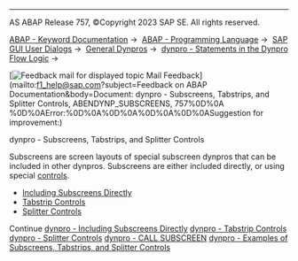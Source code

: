   

* * *

AS ABAP Release 757, ©Copyright 2023 SAP SE. All rights reserved.

[ABAP - Keyword Documentation](https://help.sap.com/doc/abapdocu_757_index_htm/7.57/en-US/abenabap.htm) →  [ABAP - Programming Language](https://help.sap.com/doc/abapdocu_757_index_htm/7.57/en-US/abenabap_reference.htm) →  [SAP GUI User Dialogs](https://help.sap.com/doc/abapdocu_757_index_htm/7.57/en-US/abenabap_screens.htm) →  [General Dynpros](https://help.sap.com/doc/abapdocu_757_index_htm/7.57/en-US/abenabap_dynpros.htm) →  [dynpro - Statements in the Dynpro Flow Logic](https://help.sap.com/doc/abapdocu_757_index_htm/7.57/en-US/abenabap_dynpros_dynpro_statements.htm) → 

 [![](Mail.gif?object=Mail.gif&sap-language=EN "Feedback mail for displayed topic") Mail Feedback](mailto:f1_help@sap.com?subject=Feedback on ABAP Documentation&body=Document: dynpro - Subscreens, Tabstrips, and Splitter Controls, ABENDYNP_SUBSCREENS, 757%0D%0A
%0D%0AError:%0D%0A%0D%0A%0D%0A%0D%0ASuggestion for improvement:)

dynpro - Subscreens, Tabstrips, and Splitter Controls

Subscreens are screen layouts of special subscreen dynpros that can be included in other dynpros. Subscreens are either included directly, or using special [controls](https://help.sap.com/doc/abapdocu_757_index_htm/7.57/en-US/abencontrol_glosry.htm "Glossary Entry").

-   [Including Subscreens Directly](https://help.sap.com/doc/abapdocu_757_index_htm/7.57/en-US/abendynp_subscreen.htm)
-   [Tabstrip Controls](https://help.sap.com/doc/abapdocu_757_index_htm/7.57/en-US/abendynp_tabstrip.htm)
-   [Splitter Controls](https://help.sap.com/doc/abapdocu_757_index_htm/7.57/en-US/abendynp_splitter_control_spcl.htm)

Continue
[dynpro - Including Subscreens Directly](https://help.sap.com/doc/abapdocu_757_index_htm/7.57/en-US/abendynp_subscreen.htm)
[dynpro - Tabstrip Controls](https://help.sap.com/doc/abapdocu_757_index_htm/7.57/en-US/abendynp_tabstrip.htm)
[dynpro - Splitter Controls](https://help.sap.com/doc/abapdocu_757_index_htm/7.57/en-US/abendynp_splitter_control_spcl.htm)
[dynpro - CALL SUBSCREEN](https://help.sap.com/doc/abapdocu_757_index_htm/7.57/en-US/dynpcall.htm)
[dynpro - Examples of Subscreens, Tabstrips, and Splitter Controls](https://help.sap.com/doc/abapdocu_757_index_htm/7.57/en-US/abentab_strip_control_abexas.htm)